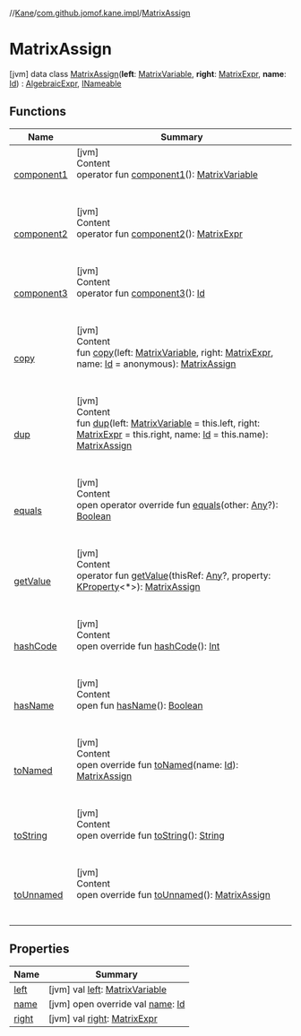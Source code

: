 //[Kane](../../index.md)/[com.github.jomof.kane.impl](../index.md)/[MatrixAssign](index.md)



# MatrixAssign  
 [jvm] data class [MatrixAssign](index.md)(**left**: [MatrixVariable](../-matrix-variable/index.md), **right**: [MatrixExpr](../../com.github.jomof.kane/-matrix-expr/index.md), **name**: [Id](../index.md#%5Bcom.github.jomof.kane.impl%2FId%2F%2F%2FPointingToDeclaration%2F%5D%2FClasslikes%2F-1137976118)) : [AlgebraicExpr](../../com.github.jomof.kane/-algebraic-expr/index.md), [INameable](../../com.github.jomof.kane/-i-nameable/index.md)   


## Functions  
  
|  Name|  Summary| 
|---|---|
| <a name="com.github.jomof.kane.impl/MatrixAssign/component1/#/PointingToDeclaration/"></a>[component1](component1.md)| <a name="com.github.jomof.kane.impl/MatrixAssign/component1/#/PointingToDeclaration/"></a>[jvm]  <br>Content  <br>operator fun [component1](component1.md)(): [MatrixVariable](../-matrix-variable/index.md)  <br><br><br>
| <a name="com.github.jomof.kane.impl/MatrixAssign/component2/#/PointingToDeclaration/"></a>[component2](component2.md)| <a name="com.github.jomof.kane.impl/MatrixAssign/component2/#/PointingToDeclaration/"></a>[jvm]  <br>Content  <br>operator fun [component2](component2.md)(): [MatrixExpr](../../com.github.jomof.kane/-matrix-expr/index.md)  <br><br><br>
| <a name="com.github.jomof.kane.impl/MatrixAssign/component3/#/PointingToDeclaration/"></a>[component3](component3.md)| <a name="com.github.jomof.kane.impl/MatrixAssign/component3/#/PointingToDeclaration/"></a>[jvm]  <br>Content  <br>operator fun [component3](component3.md)(): [Id](../index.md#%5Bcom.github.jomof.kane.impl%2FId%2F%2F%2FPointingToDeclaration%2F%5D%2FClasslikes%2F-1137976118)  <br><br><br>
| <a name="com.github.jomof.kane.impl/MatrixAssign/copy/#com.github.jomof.kane.impl.MatrixVariable#com.github.jomof.kane.MatrixExpr#kotlin.Any/PointingToDeclaration/"></a>[copy](copy.md)| <a name="com.github.jomof.kane.impl/MatrixAssign/copy/#com.github.jomof.kane.impl.MatrixVariable#com.github.jomof.kane.MatrixExpr#kotlin.Any/PointingToDeclaration/"></a>[jvm]  <br>Content  <br>fun [copy](copy.md)(left: [MatrixVariable](../-matrix-variable/index.md), right: [MatrixExpr](../../com.github.jomof.kane/-matrix-expr/index.md), name: [Id](../index.md#%5Bcom.github.jomof.kane.impl%2FId%2F%2F%2FPointingToDeclaration%2F%5D%2FClasslikes%2F-1137976118) = anonymous): [MatrixAssign](index.md)  <br><br><br>
| <a name="com.github.jomof.kane.impl/MatrixAssign/dup/#com.github.jomof.kane.impl.MatrixVariable#com.github.jomof.kane.MatrixExpr#kotlin.Any/PointingToDeclaration/"></a>[dup](dup.md)| <a name="com.github.jomof.kane.impl/MatrixAssign/dup/#com.github.jomof.kane.impl.MatrixVariable#com.github.jomof.kane.MatrixExpr#kotlin.Any/PointingToDeclaration/"></a>[jvm]  <br>Content  <br>fun [dup](dup.md)(left: [MatrixVariable](../-matrix-variable/index.md) = this.left, right: [MatrixExpr](../../com.github.jomof.kane/-matrix-expr/index.md) = this.right, name: [Id](../index.md#%5Bcom.github.jomof.kane.impl%2FId%2F%2F%2FPointingToDeclaration%2F%5D%2FClasslikes%2F-1137976118) = this.name): [MatrixAssign](index.md)  <br><br><br>
| <a name="kotlin/Any/equals/#kotlin.Any?/PointingToDeclaration/"></a>[equals](../../com.github.jomof.kane.impl.visitor/-difference-visitor/index.md#%5Bkotlin%2FAny%2Fequals%2F%23kotlin.Any%3F%2FPointingToDeclaration%2F%5D%2FFunctions%2F-1137976118)| <a name="kotlin/Any/equals/#kotlin.Any?/PointingToDeclaration/"></a>[jvm]  <br>Content  <br>open operator override fun [equals](../../com.github.jomof.kane.impl.visitor/-difference-visitor/index.md#%5Bkotlin%2FAny%2Fequals%2F%23kotlin.Any%3F%2FPointingToDeclaration%2F%5D%2FFunctions%2F-1137976118)(other: [Any](https://kotlinlang.org/api/latest/jvm/stdlib/kotlin/-any/index.html)?): [Boolean](https://kotlinlang.org/api/latest/jvm/stdlib/kotlin/-boolean/index.html)  <br><br><br>
| <a name="com.github.jomof.kane.impl/MatrixAssign/getValue/#kotlin.Any?#kotlin.reflect.KProperty[*]/PointingToDeclaration/"></a>[getValue](get-value.md)| <a name="com.github.jomof.kane.impl/MatrixAssign/getValue/#kotlin.Any?#kotlin.reflect.KProperty[*]/PointingToDeclaration/"></a>[jvm]  <br>Content  <br>operator fun [getValue](get-value.md)(thisRef: [Any](https://kotlinlang.org/api/latest/jvm/stdlib/kotlin/-any/index.html)?, property: [KProperty](https://kotlinlang.org/api/latest/jvm/stdlib/kotlin.reflect/-k-property/index.html)<*>): [MatrixAssign](index.md)  <br><br><br>
| <a name="kotlin/Any/hashCode/#/PointingToDeclaration/"></a>[hashCode](../../com.github.jomof.kane.impl.visitor/-difference-visitor/index.md#%5Bkotlin%2FAny%2FhashCode%2F%23%2FPointingToDeclaration%2F%5D%2FFunctions%2F-1137976118)| <a name="kotlin/Any/hashCode/#/PointingToDeclaration/"></a>[jvm]  <br>Content  <br>open override fun [hashCode](../../com.github.jomof.kane.impl.visitor/-difference-visitor/index.md#%5Bkotlin%2FAny%2FhashCode%2F%23%2FPointingToDeclaration%2F%5D%2FFunctions%2F-1137976118)(): [Int](https://kotlinlang.org/api/latest/jvm/stdlib/kotlin/-int/index.html)  <br><br><br>
| <a name="com.github.jomof.kane/INameable/hasName/#/PointingToDeclaration/"></a>[hasName](../../com.github.jomof.kane/-i-nameable/has-name.md)| <a name="com.github.jomof.kane/INameable/hasName/#/PointingToDeclaration/"></a>[jvm]  <br>Content  <br>open fun [hasName](../../com.github.jomof.kane/-i-nameable/has-name.md)(): [Boolean](https://kotlinlang.org/api/latest/jvm/stdlib/kotlin/-boolean/index.html)  <br><br><br>
| <a name="com.github.jomof.kane.impl/MatrixAssign/toNamed/#kotlin.Any/PointingToDeclaration/"></a>[toNamed](to-named.md)| <a name="com.github.jomof.kane.impl/MatrixAssign/toNamed/#kotlin.Any/PointingToDeclaration/"></a>[jvm]  <br>Content  <br>open override fun [toNamed](to-named.md)(name: [Id](../index.md#%5Bcom.github.jomof.kane.impl%2FId%2F%2F%2FPointingToDeclaration%2F%5D%2FClasslikes%2F-1137976118)): [MatrixAssign](index.md)  <br><br><br>
| <a name="com.github.jomof.kane.impl/MatrixAssign/toString/#/PointingToDeclaration/"></a>[toString](to-string.md)| <a name="com.github.jomof.kane.impl/MatrixAssign/toString/#/PointingToDeclaration/"></a>[jvm]  <br>Content  <br>open override fun [toString](to-string.md)(): [String](https://kotlinlang.org/api/latest/jvm/stdlib/kotlin/-string/index.html)  <br><br><br>
| <a name="com.github.jomof.kane.impl/MatrixAssign/toUnnamed/#/PointingToDeclaration/"></a>[toUnnamed](to-unnamed.md)| <a name="com.github.jomof.kane.impl/MatrixAssign/toUnnamed/#/PointingToDeclaration/"></a>[jvm]  <br>Content  <br>open override fun [toUnnamed](to-unnamed.md)(): [MatrixAssign](index.md)  <br><br><br>


## Properties  
  
|  Name|  Summary| 
|---|---|
| <a name="com.github.jomof.kane.impl/MatrixAssign/left/#/PointingToDeclaration/"></a>[left](left.md)| <a name="com.github.jomof.kane.impl/MatrixAssign/left/#/PointingToDeclaration/"></a> [jvm] val [left](left.md): [MatrixVariable](../-matrix-variable/index.md)   <br>
| <a name="com.github.jomof.kane.impl/MatrixAssign/name/#/PointingToDeclaration/"></a>[name](name.md)| <a name="com.github.jomof.kane.impl/MatrixAssign/name/#/PointingToDeclaration/"></a> [jvm] open override val [name](name.md): [Id](../index.md#%5Bcom.github.jomof.kane.impl%2FId%2F%2F%2FPointingToDeclaration%2F%5D%2FClasslikes%2F-1137976118)   <br>
| <a name="com.github.jomof.kane.impl/MatrixAssign/right/#/PointingToDeclaration/"></a>[right](right.md)| <a name="com.github.jomof.kane.impl/MatrixAssign/right/#/PointingToDeclaration/"></a> [jvm] val [right](right.md): [MatrixExpr](../../com.github.jomof.kane/-matrix-expr/index.md)   <br>

